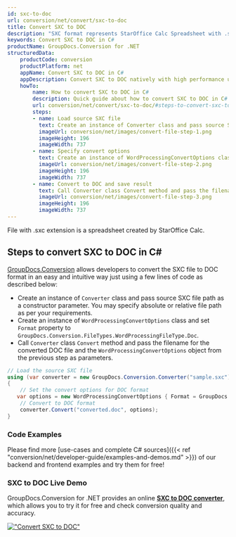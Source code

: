 ```yaml
---
id: sxc-to-doc
url: conversion/net/convert/sxc-to-doc
title: Convert SXC to DOC
description: "SXC format represents StarOffice Calc Spreadsheet with .sxc extension. Learn how to convert SXC to DOC file programmatically in C# language using GroupDocs.Conversion for .NET library."
keywords: Convert SXC to DOC in C#
productName: GroupDocs.Conversion for .NET
structuredData:
    productCode: conversion
    productPlatform: net
    appName: Convert SXC to DOC in C#
    appDescription: Convert SXC to DOC natively with high performance using C# language and server side GroupDocs.Conversion for .NET APIs, without the use of any software like Microsoft or Open Office.
    howTo:
        name: How to convert SXC to DOC in C# 
        description: Quick guide about how to convert SXC to DOC in C# with high performance and accuracy.
        url: conversion/net/convert/sxc-to-doc/#steps-to-convert-sxc-to-doc-in-c
        steps:
        - name: Load source SXC file 
          text: Create an instance of Converter class and pass source SXC file path as a constructor parameter. You may specify absolute or relative file path as per your requirements. 
          imageUrl: conversion/net/images/convert-file-step-1.png
          imageHeight: 196
          imageWidth: 737
        - name: Specify convert options 
          text: Create an instance of WordProcessingConvertOptions class.
          imageUrl: conversion/net/images/convert-file-step-2.png
          imageHeight: 196
          imageWidth: 737
        - name: Convert to DOC and save result 
          text: Call Converter class Convert method and pass the filename for the converted HTML file and the WordProcessingConvertOptions object from the previous step as parameters.
          imageUrl: conversion/net/images/convert-file-step-3.png
          imageHeight: 196
          imageWidth: 737
---
```


File with .sxc extension is a spreadsheet created by StarOffice Calc.

## Steps to convert SXC to DOC in C#

[GroupDocs.Conversion](https://products.groupdocs.com/conversion/net) allows developers to convert the SXC file to DOC format in an easy and intuitive way just using a few lines of code as described below:

* Create an instance of `Converter` class and pass source SXC file path as a constructor parameter. You may specify absolute or relative file path as per your requirements. 
* Create an instance of `WordProcessingConvertOptions` class and set `Format` property to `GroupDocs.Conversion.FileTypes.WordProcessingFileType.Doc`.
* Call `Converter` class `Convert` method and pass the filename for the converted DOC file and the `WordProcessingConvertOptions` object from the previous step as parameters.

```csharp
// Load the source SXC file
using (var converter = new GroupDocs.Conversion.Converter("sample.sxc"))
{
    // Set the convert options for DOC format
   var options = new WordProcessingConvertOptions { Format = GroupDocs.Conversion.FileTypes.WordProcessingFileType.Doc };
    // Convert to DOC format
    converter.Convert("converted.doc", options);
}
```

### Code Examples

Please find more [use-cases and complete C# sources]({{< ref "conversion/net/developer-guide/examples-and-demos.md" >}}) of our backend and frontend examples and try them for free!

### SXC to DOC Live Demo

GroupDocs.Conversion for .NET provides an online [**SXC to DOC converter**](https://products.groupdocs.app/conversion/sxc-to-doc), which allows you to try it for free and check conversion quality and accuracy.

[!["Convert SXC to DOC"](conversion/net/images/convert-to-doc/convert-sxc-to-doc.png)](https://products.groupdocs.app/conversion/sxc-to-doc)